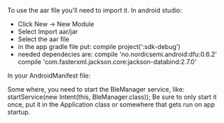 To use the aar file you'll need to import it. In android studio:

- Click New -> New Module
- Select Import aar/jar
- Select the aar file
- in the app gradle file put: compile project(':sdk-debug')
- needed dependecies are:
  compile 'no.nordicsemi.android:dfu:0.6.2'
  compile 'com.fasterxml.jackson.core:jackson-databind:2.7.0'

In your AndroidManifest file:
<service android:name="com.theshopatvsp.levelandroidsdk.ble.BleManager"
            android:enabled="true"
            android:exported="true"></service>
            
Some where, you need to start the BleManager service, like: startService(new Intent(this, BleManager.class));
Be sure to only start it once, put it in the Application class or somewhere that gets run on app startup.
